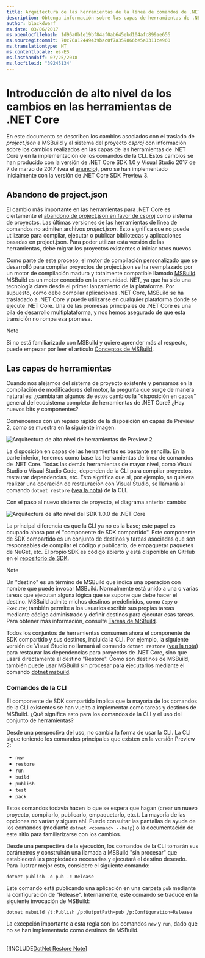 ```yaml
---
title: Arquitectura de las herramientas de la línea de comandos de .NET Core
description: Obtenga información sobre las capas de herramientas de .NET Core y sobre lo que ha cambiado en versiones recientes.
author: blackdwarf
ms.date: 03/06/2017
ms.openlocfilehash: 1d96a0b1e19bf84af0ab645ebd104afc899ae656
ms.sourcegitcommit: 70c76a12449439bac0f7a359866be5a0311ce960
ms.translationtype: HT
ms.contentlocale: es-ES
ms.lasthandoff: 07/25/2018
ms.locfileid: "39245134"
---
```

# <a name="high-level-overview-of-changes-in-the-net-core-tools"></a>Introducción de alto nivel de los cambios en las herramientas de .NET Core

En este documento se describen los cambios asociados con el traslado de *project.json* a MSBuild y al sistema del proyecto *csproj* con información sobre los cambios realizados en las capas de las herramientas de .NET Core y en la implementación de los comandos de la CLI. Estos cambios se han producido con la versión de .NET Core SDK 1.0 y Visual Studio 2017 de 7 de marzo de 2017 (vea el [anuncio](https://blogs.msdn.microsoft.com/dotnet/2017/03/07/announcing-net-core-tools-1-0/)), pero se han implementado inicialmente con la versión de .NET Core SDK Preview 3.

## <a name="moving-away-from-projectjson"></a>Abandono de project.json
El cambio más importante en las herramientas para .NET Core es ciertamente el [abandono de project.json en favor de csproj](https://blogs.msdn.microsoft.com/dotnet/2016/05/23/changes-to-project-json/) como sistema de proyectos. Las últimas versiones de las herramientas de línea de comandos no admiten archivos *project.json*. Esto significa que no puede utilizarse para compilar, ejecutar o publicar bibliotecas y aplicaciones basadas en project.json. Para poder utilizar esta versión de las herramientas, debe migrar los proyectos existentes o iniciar otros nuevos. 

Como parte de este proceso, el motor de compilación personalizado que se desarrolló para compilar proyectos de project.json se ha reemplazado por un motor de compilación maduro y totalmente compatible llamado [MSBuild](https://github.com/Microsoft/msbuild). MSBuild es un motor conocido en la comunidad. NET, ya que ha sido una tecnología clave desde el primer lanzamiento de la plataforma. Por supuesto, como debe compilar aplicaciones .NET Core, MSBuild se ha trasladado a .NET Core y puede utilizarse en cualquier plataforma donde se ejecute .NET Core. Una de las promesas principales de .NET Core es una pila de desarrollo multiplataforma, y nos hemos asegurado de que esta transición no rompa esa promesa.

> [!NOTE]
> Si no está familiarizado con MSBuild y quiere aprender más al respecto, puede empezar por leer el artículo [Conceptos de MSBuild](/visualstudio/msbuild/msbuild-concepts). 

## <a name="the-tooling-layers"></a>Las capas de herramientas
Cuando nos alejamos del sistema de proyecto existente y pensamos en la compilación de modificadores del motor, la pregunta que surge de manera natural es: ¿cambiarán algunos de estos cambios la "disposición en capas" general del ecosistema completo de herramientas de .NET Core? ¿Hay nuevos bits y componentes?

Comencemos con un repaso rápido de la disposición en capas de Preview 2, como se muestra en la siguiente imagen:

![Arquitectura de alto nivel de herramientas de Preview 2](media/cli-msbuild-architecture/p2-arch.png)

La disposición en capas de las herramientas es bastante sencilla. En la parte inferior, tenemos como base las herramientas de línea de comandos de .NET Core. Todas las demás herramientas de mayor nivel, como Visual Studio o Visual Studio Code, dependen de la CLI para compilar proyectos, restaurar dependencias, etc. Esto significa que si, por ejemplo, se quisiera realizar una operación de restauración con Visual Studio, se llamaría al comando `dotnet restore` ([vea la nota](#dotnet-restore-note)) de la CLI. 

Con el paso al nuevo sistema de proyecto, el diagrama anterior cambia: 

![Arquitectura de alto nivel del SDK 1.0.0 de .NET Core](media/cli-msbuild-architecture/p3-arch.png)

La principal diferencia es que la CLI ya no es la base; este papel es ocupado ahora por el "componente de SDK compartido". Este componente de SDK compartido es un conjunto de destinos y tareas asociadas que son responsables de compilar el código y publicarlo, de empaquetar paquetes de NuGet, etc. El propio SDK es código abierto y está disponible en GitHub en el [repositorio de SDK](https://github.com/dotnet/sdk). 

> [!NOTE]
> Un "destino" es un término de MSBuild que indica una operación con nombre que puede invocar MSBuild. Normalmente está unido a una o varias tareas que ejecutan alguna lógica que se supone que debe hacer el destino. MSBuild admite michos destinos predefinidos, como `Copy` o `Execute`; también permite a los usuarios escribir sus propias tareas mediante código administrado y definir destinos para ejecutar esas tareas. Para obtener más información, consulte [Tareas de MSBuild](/visualstudio/msbuild/msbuild-tasks). 

Todos los conjuntos de herramientas consumen ahora el componente de SDK compartido y sus destinos, incluida la CLI. Por ejemplo, la siguiente versión de Visual Studio no llamará al comando `dotnet restore` ([vea la nota](#dotnet-restore-note)) para restaurar las dependencias para proyectos de .NET Core, sino que usará directamente el destino "Restore". Como son destinos de MSBuild, también puede usar MSBuild sin procesar para ejecutarlos mediante el comando [dotnet msbuild](dotnet-msbuild.md). 

### <a name="cli-commands"></a>Comandos de la CLI
El componente de SDK compartido implica que la mayoría de los comandos de la CLI existentes se han vuelto a implementar como tareas y destinos de MSBuild. ¿Qué significa esto para los comandos de la CLI y el uso del conjunto de herramientas? 

Desde una perspectiva del uso, no cambia la forma de usar la CLI. La CLI sigue teniendo los comandos principales que existen en la versión Preview 2:

* `new`
* `restore`
* `run` 
* `build`
* `publish`
* `test`
* `pack` 

Estos comandos todavía hacen lo que se espera que hagan (crear un nuevo proyecto, compilarlo, publicarlo, empaquetarlo, etc.). La mayoría de las opciones no varían y siguen ahí. Puede consultar las pantallas de ayuda de los comandos (mediante `dotnet <command> --help`) o la documentación de este sitio para familiarizarse con los cambios. 

Desde una perspectiva de la ejecución, los comandos de la CLI tomarán sus parámetros y construirán una llamada a MSBuild "sin procesar" que establecerá las propiedades necesarias y ejecutará el destino deseado. Para ilustrar mejor esto, considere el siguiente comando: 

   `dotnet publish -o pub -c Release`
    
Este comando está publicando una aplicación en una carpeta `pub` mediante la configuración de "Release". Internamente, este comando se traduce en la siguiente invocación de MSBuild: 

   `dotnet msbuild /t:Publish /p:OutputPath=pub /p:Configuration=Release`

La excepción importante a esta regla son los comandos `new` y `run`, dado que no se han implementado como destinos de MSBuild.

<a name="dotnet-restore-note"></a>  
[!INCLUDE[DotNet Restore Note](~/includes/dotnet-restore-note.md)]
